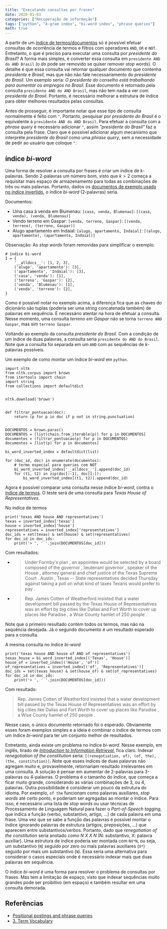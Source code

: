 ```yaml
---
title: "Executando consultas por frases"
date: 2020-01-03
categories: ["Recuperação de informação"]
tags: ["python", "k-gram index", "bi-word index", "phrase queries"]
math: true
---
```


A partir de um [índice de termos/documentos](https://juliocesarbatista.com/post/indice-invertido/) só é possível efetuar consultas de ocorrência de termos e filtros com operadores `AND`, `OR` e `NOT`.
Entretanto, o que é preciso para executar uma consulta por _presidente do Brasil_?
A forma mais simples, é converter essa consulta em `presidente AND do AND Brasil` (o _do_ pode ser removido se quiser remover _stop words_).
O detalhe é que essa consulta vai retornar qualquer documento que contenha _presidente_ e _Brasil_, mas que não não fale necessariamento do _presidente do Brasil_.
Um exemplo seria: _O presidente do conselho está trabalhando para aumentar os empregos no Brasil_.
Esse documento é retornado pela consulta `presidente AND do AND Brasil`, mas não tem nada a ver com _presidente do Brasil_.
Portanto, é necessário melhorar a estrutura de índice para obter melhores resultados pelas consultas.

Antes de prosseguir, é importante notar que esse tipo de consulta normalmente é feito com `"`.
Portanto, pesquisar por _presidente do Brasil_ é o equivalente à `presidente AND do AND Brasil`.
Para efetuar a consulta com a _phrase query_ é necessário adicionar `"`, assim _"presidente do Brasil"_ faz a consulta pela frase.
Claro que é possível adicionar algum mecanismo que interpréte _presidente do Brasil_ como uma _phrase query_, sem a necessidade de pedir ao usuário que coloque `"`.

## índice _bi-word_

Uma forma de resolver a consulta por frases é criar um índice de _k_-palavras.
Sendo 2-palavras um número bom, visto que $k \gt 2$ começa a requisitar mais espaço de armazenamento para todas as combinações de três ou mais palavras.
Portanto, dados os [documentos de exemplo usado no índice invertido](https://juliocesarbatista.com/post/indice-invertido/), o índice _bi-word_ (2-palavras) seria.

Documentos:

* Uma casa à venda em Blumenau: `[casa, venda, Blumenau]`: `[(casa, venda), (venda, Blumenau)]`
* Vendo terreno em Gaspar: `[venda, terreno, Gaspar]`: `[(venda, terreno), (terreno, Gaspar)]`
* Alugo apartamento em Indaial: `[alugo, apartamento, Indaial]`: `[(alugo, apartamento), (apartamento, Indaial)]`

Observação: As _stop words_ foram removidas para simplificar o exemplo.

```
# índice bi-word
I = {
    '__alldocs__': [1, 2, 3],
    ('alugo', 'apartamento'): [3],
    ('apartamento', 'Indaial'): [3],
    ('casa', 'venda'): [1],
    ('terreno', 'Gaspar'): [2],
    ('venda', 'Blumenau'): [1],
    ('venda', 'terreno'): [2],
}
```

Como é possível notar no exemplo acima, a diferença fica que as chaves do dicionário são tuplas (poderia ser uma _string_ concatenada também) de palavras em sequência.
É necessário atentar na hora de efetuar a consulta.
Nesse momento, uma consulta _terreno em Gaspar_ não se torna `terreno AND Gaspar`, mas sim `terreno Gaspar`.

Voltando ao exemplo da consulta _presidente do Brasil_.
Com a condição de um índice de duas palavras, a consulta seria `presidente do AND do Brasil`.
Note que a consulta foi separada em um `AND` com as sequências de _k_-palavras possíveis.

Um exemplo de como montar um índice _bi-word_ em `python`.

```
import nltk
from nltk.corpus import brown
from itertools import chain
import string
from collections import defaultdict


nltk.download('brown')


def filtrar_pontuacao(doc):
    return (p for p in doc if p not in string.punctuation)


DOCUMENTOS = brown.paras()
DOCUMENTOS = [list(chain.from_iterable(p)) for p in DOCUMENTOS]
documentos = (filtrar_pontuacao(p) for p in DOCUMENTOS)
documentos = [list(p) for p in documentos]

bi_word_inverted_index = defaultdict(list)

for (doc_id, doc) in enumerate(documentos):
    # termo especial para queries com NOT
    bi_word_inverted_index['__alldocs__'].append(doc_id)
    for (t1, t2) in zip(doc[:-1], doc[1:]):
        bi_word_inverted_index[(t1, t2)].append(doc_id)
```

Agora é possível comparar uma consulta nesse índice _bi-word_, contra o [índice de termos](https://juliocesarbatista.com/post/indice-invertido/).
O teste será de uma consulta para _Texas House of Representatives_.

No índice de termos

```
print('texas AND house AND representatives')
texas = inverted_index['texas']
house = inverted_index['house']
representatives = inverted_index['representatives']
doc_ids = set(texas) & set(house) & set(representatives)
for doc_id in doc_ids:
    print('> ', ' '.join(DOCUMENTOS[doc_id]))
```

Com resultados:

* >  Under Formby's plan , an appointee would be selected by a board composed of the governor , lieutenant governor , speaker of the House , attorney general and chief justice of the Texas Supreme Court . Austin , Texas -- State representatives decided Thursday against taking a poll on what kind of taxes Texans would prefer to pay .

* >  Rep. James Cotten of Weatherford insisted that a water development bill passed by the Texas House of Representatives was an effort by big cities like Dallas and Fort Worth to cover up places like Paradise , a Wise County hamlet of 250 people .


Note que o primeiro resultado contém todos os termos, mas não na sequência desejada.
Já o segundo documento é um resultado esperado para a consulta.

A mesma consulta no índice _bi-word_

```
print('texas house AND house of AND of representatives')
texas_house = bi_word_inverted_index[('Texas', 'House')]
house_of = inverted_index[('House', 'of')]
of_representatives = inverted_index[('of', 'Representatives')]
doc_ids = set(texas_house) & set(house_of) & set(of_representatives)
for doc_id in doc_ids:
    print('> ', ' '.join(DOCUMENTOS[doc_id]))
```

Com resultado:

>  Rep. James Cotten of Weatherford insisted that a water development bill passed by the Texas House of Representatives was an effort by big cities like Dallas and Fort Worth to cover up places like Paradise , a Wise County hamlet of 250 people .

Nesse caso, o único documento retornado foi o esperado.
Obviamente esses foram exemplos simples e a ideia é combinar o índice de termos com um índice _bi-word_ para ter um conjunto melhor de resultados.

Entretanto, ainda existe um problema no índice _bi-word_.
Nesse exemplo, em inglês, tirado de _[Introduction to Information Retrieval](https://nlp.stanford.edu/IR-book/html/htmledition/biword-indexes-1.html)_, fica claro.
Indexar _renegotiation of the constitution_ seria: `[(renegotiation, of), (of, the), (the, constitution)]`.
Note que esses índices de duas palavras não agregam muito e, provavelmente, retornariam resultado irrelevantes em uma consulta.
A solução é pensar em aumentar de 2-palavras para 3-palavras ou 4-palavras.
O problema é o tamanho do índice, que começa a ficar muito grande, considerando as várias combinações de 3, ou 4, palavras.
Outra possibilidade é considerar um pouco da estrutura do idioma.
Por exemplo, `of the` funcionam como palavras auxiliares, _stop words_ até certo ponto, e poderiam ser agregadas ao montar o índice.
Para isso, é necessário uma lista de _stop words_ ou usar técnicas de Processamento de Linguagem Natural para fazer o _Part-of-Speech tagging_, que indica a função (verbo, substantivo, artigo, ...) de cada palavra em uma frase.
Uma vez que se sabe a função das palavras é possível montar o índice ignorando palavras de estrutura (artigos, preposições, ...) que aparecem entre substantivos/verbos.
Portanto, dado que _renegotiation of the constitution_ seria anotado como _N X X N_ (N: substantivo, X: palavra auxiliar).
Uma estrutura de índice poderia ser montada com `NX*N`, ou seja, um substantivo (`N`) seguido por zero ou mais palavras auxiliares (`X*`) seguido por mais um substantivo (`N`).
Essa seria uma alternativa para considerar o casos especiais onde é necessário indexar mais que duas palavras em sequência.

O índice _bi-word_ é uma forma para resolver o problema de consultas por frases.
Mas tem a limitação de espaço, visto que indexar sequências muito grandes pode ser proibitivo (em espaço) e também resultar em uma consulta demorada.

## Referências
* [Positional postings and phrase queries](https://nlp.stanford.edu/IR-book/html/htmledition/positional-postings-and-phrase-queries-1.html)
* [3. Term Vocabulary](https://www.systems.ethz.ch/sites/default/files/03%20Information%20Retrieval%20-%20Term%20vocabulary.pdf)
